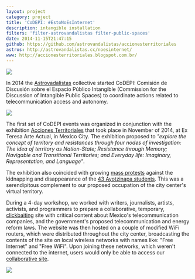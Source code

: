 ```yaml
---
layout: project
category: project
title: 'CoDEPI: #EstoNoEsInternet'
description: intangible installation
filters: 'filter-astrovandalistas filter-public-spaces'
date: 2014-11-15T21:47:15
github: https://github.com/astrovandalistas/accionesterritoriales
astros: http://astrovandalistas.cc/noesinternet/
www: http://accionesterritoriales.blogspot.com.br/
---
```

![](/images/projects/codepi-estonoesinternet/ZocaloRouters.png)

In 2014 the [Astrovadalistas](http://astrovandalistas.cc/) collective started CoDEPI: Comisión de Discusión sobre el Espacio Público Intangible (Commission for the Discussion of Intangible Public Spaces) to coordinate actions related to telecommunication access and autonomy.

![](/images/projects/codepi-estonoesinternet/CODEPI_logo.png)

The first set of CoDEPI events was organized in conjunction with the exhibition [Acciones Territoriales](http://accionesterritoriales.blogspot.mx/) that took place in November of 2014, at Ex Teresa Arte Actual, in Mexico City. The exhibition proposed to *"explore the concept of territory and resistances through four nodes of investigation: The idea of territory as Nation-State; Resistance through Memory; Navigable and Transitional Territories; and Everyday life: Imaginary, Representation, and Language"*.

The exhibition also coincided with growing [mass protests](http://www.theguardian.com/world/2014/nov/09/mexico-demonstration-43-students-confirmed-massacred) against the kidnapping and disappearance of the [43 Ayotzinapa students](http://en.wikipedia.org/wiki/2014_Iguala_mass_kidnapping). This was a serendipitous complement to our proposed occupation of the city center's virtual territory.

During a 4-day workshop, we worked with writers, journalists, artists, activists, and programmers to prepare a collaborative, temporary, [clickbaiting](http://en.wikipedia.org/wiki/Clickbait) site with critical content about Mexico's telecommunication companies, and the government's proposed telecommunication and energy reform laws. The website was then hosted on a couple of modified WiFi routers, which were distributed throughout the city center, broadcasting the contents of the site on local wireless networks with names like: "Free Internet" and "Free WiFi". Upon joining these networks, which weren't connected to the internet, users would only be able to access our [collaborative site](http://estonoesinternet.astrovandalistas.cc/).

![](/images/projects/codepi-estonoesinternet/site_mockup2.png)
